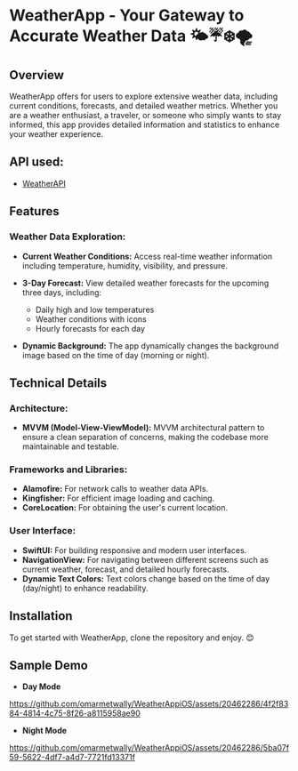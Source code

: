 # WeatherApp - Your Gateway to Accurate Weather Data 🌤️☔❄️🌪️

## Overview
WeatherApp offers for users to explore extensive weather data, including current conditions, forecasts, and detailed weather metrics. Whether you are a weather enthusiast, a traveler, or someone who simply wants to stay informed, this app provides detailed information and statistics to enhance your weather experience.

## API used:
- [WeatherAPI](https://www.weatherapi.com/)

## Features

### Weather Data Exploration:
- **Current Weather Conditions:** Access real-time weather information including temperature, humidity, visibility, and pressure.
- **3-Day Forecast:** View detailed weather forecasts for the upcoming three days, including:
  - Daily high and low temperatures
  - Weather conditions with icons
  - Hourly forecasts for each day

- **Dynamic Background:** The app dynamically changes the background image based on the time of day (morning or night).

## Technical Details

### Architecture:
- **MVVM (Model-View-ViewModel):** MVVM architectural pattern to ensure a clean separation of concerns, making the codebase more maintainable and testable.


### Frameworks and Libraries:
- **Alamofire:** For network calls to weather data APIs.
- **Kingfisher:** For efficient image loading and caching.
- **CoreLocation:** For obtaining the user's current location.

### User Interface:
- **SwiftUI:** For building responsive and modern user interfaces.
- **NavigationView:** For navigating between different screens such as current weather, forecast, and detailed hourly forecasts.
- **Dynamic Text Colors:** Text colors change based on the time of day (day/night) to enhance readability.



## Installation

To get started with WeatherApp, clone the repository and enjoy. 😊

## Sample Demo

- **Day Mode**


https://github.com/omarmetwally/WeatherAppiOS/assets/20462286/4f2f8384-4814-4c75-8f26-a8115958ae90



- **Night Mode**

https://github.com/omarmetwally/WeatherAppiOS/assets/20462286/5ba07f59-5622-4df7-a4d7-7721fd13371f

